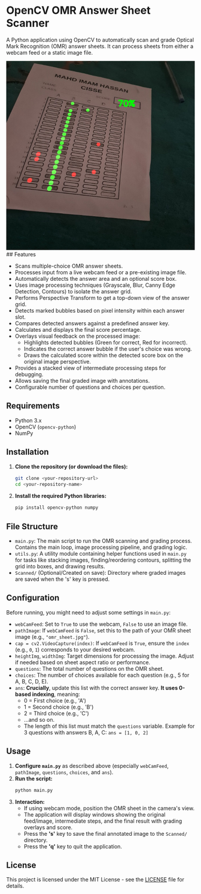 # OpenCV OMR Answer Sheet Scanner

A Python application using OpenCV to automatically scan and grade Optical Mark Recognition (OMR) answer sheets. It can process sheets from either a webcam feed or a static image file.

![Example Output](myImage0.jpg)  ## Features

* Scans multiple-choice OMR answer sheets.
* Processes input from a live webcam feed or a pre-existing image file.
* Automatically detects the answer area and an optional score box.
* Uses image processing techniques (Grayscale, Blur, Canny Edge Detection, Contours) to isolate the answer grid.
* Performs Perspective Transform to get a top-down view of the answer grid.
* Detects marked bubbles based on pixel intensity within each answer slot.
* Compares detected answers against a predefined answer key.
* Calculates and displays the final score percentage.
* Overlays visual feedback on the processed image:
    * Highlights detected bubbles (Green for correct, Red for incorrect).
    * Indicates the correct answer bubble if the user's choice was wrong.
    * Draws the calculated score within the detected score box on the original image perspective.
* Provides a stacked view of intermediate processing steps for debugging.
* Allows saving the final graded image with annotations.
* Configurable number of questions and choices per question.

## Requirements

* Python 3.x
* OpenCV (`opencv-python`)
* NumPy

## Installation

1.  **Clone the repository (or download the files):**
    ```bash
    git clone <your-repository-url>
    cd <your-repository-name>
    ```
2.  **Install the required Python libraries:**
    ```bash
    pip install opencv-python numpy
    ```

## File Structure

* `main.py`: The main script to run the OMR scanning and grading process. Contains the main loop, image processing pipeline, and grading logic.
* `utils.py`: A utility module containing helper functions used in `main.py` for tasks like stacking images, finding/reordering contours, splitting the grid into boxes, and drawing results.
* `Scanned/` (Optional/Created on save): Directory where graded images are saved when the 's' key is pressed.

## Configuration

Before running, you might need to adjust some settings in `main.py`:

* `webCamFeed`: Set to `True` to use the webcam, `False` to use an image file.
* `pathImage`: If `webCamFeed` is `False`, set this to the path of your OMR sheet image (e.g., `"omr_sheet.jpg"`).
* `cap = cv2.VideoCapture(index)`: If `webCamFeed` is `True`, ensure the `index` (e.g., `0`, `1`) corresponds to your desired webcam.
* `heightImg`, `widthImg`: Target dimensions for processing the image. Adjust if needed based on sheet aspect ratio or performance.
* `questions`: The total number of questions on the OMR sheet.
* `choices`: The number of choices available for each question (e.g., 5 for A, B, C, D, E).
* `ans`: **Crucially**, update this list with the correct answer key. **It uses 0-based indexing**, meaning:
    * 0 = First choice (e.g., 'A')
    * 1 = Second choice (e.g., 'B')
    * 2 = Third choice (e.g., 'C')
    * ...and so on.
    * The length of this list must match the `questions` variable. Example for 3 questions with answers B, A, C: `ans = [1, 0, 2]`

## Usage

1.  **Configure `main.py`** as described above (especially `webCamFeed`, `pathImage`, `questions`, `choices`, and `ans`).
2.  **Run the script:**
    ```bash
    python main.py
    ```
3.  **Interaction:**
    * If using webcam mode, position the OMR sheet in the camera's view.
    * The application will display windows showing the original feed/image, intermediate steps, and the final result with grading overlays and score.
    * Press the **'s'** key to save the final annotated image to the `Scanned/` directory.
    * Press the **'q'** key to quit the application.

## License

This project is licensed under the MIT License - see the [LICENSE](LICENSE) file for details.